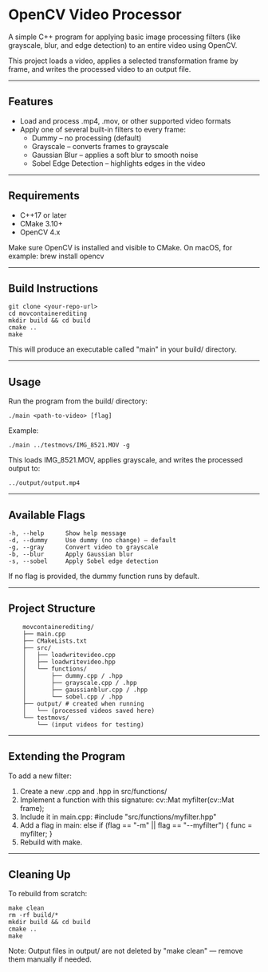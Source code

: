 OpenCV Video Processor
======================

A simple C++ program for applying basic image processing filters (like grayscale, blur, and edge detection) to an entire video using OpenCV.

This project loads a video, applies a selected transformation frame by frame, and writes the processed video to an output file.

------------------------------------------------------------

Features
--------

- Load and process .mp4, .mov, or other supported video formats
- Apply one of several built-in filters to every frame:
  - Dummy – no processing (default)
  - Grayscale – converts frames to grayscale
  - Gaussian Blur – applies a soft blur to smooth noise
  - Sobel Edge Detection – highlights edges in the video

------------------------------------------------------------

Requirements
------------

- C++17 or later
- CMake 3.10+
- OpenCV 4.x

Make sure OpenCV is installed and visible to CMake.
On macOS, for example:
    brew install opencv

------------------------------------------------------------

Build Instructions
------------------

    git clone <your-repo-url>
    cd movcontainerediting
    mkdir build && cd build
    cmake ..
    make

This will produce an executable called "main" in your build/ directory.

------------------------------------------------------------

Usage
-----

Run the program from the build/ directory:

    ./main <path-to-video> [flag]

Example:

    ./main ../testmovs/IMG_8521.MOV -g

This loads IMG_8521.MOV, applies grayscale, and writes the processed output to:

    ../output/output.mp4

------------------------------------------------------------

Available Flags
---------------

    -h, --help      Show help message
    -d, --dummy     Use dummy (no change) — default
    -g, --gray      Convert video to grayscale
    -b, --blur      Apply Gaussian blur
    -s, --sobel     Apply Sobel edge detection

If no flag is provided, the dummy function runs by default.

------------------------------------------------------------

Project Structure
-----------------
```
    movcontainerediting/
    ├── main.cpp
    ├── CMakeLists.txt
    ├── src/
    │   ├── loadwritevideo.cpp
    │   ├── loadwritevideo.hpp
    │   └── functions/
    │       ├── dummy.cpp / .hpp
    │       ├── grayscale.cpp / .hpp
    │       ├── gaussianblur.cpp / .hpp
    │       └── sobel.cpp / .hpp
    ├── output/ # created when running
    │   └── (processed videos saved here)
    └── testmovs/
        └── (input videos for testing)
```

------------------------------------------------------------

Extending the Program
---------------------

To add a new filter:
1. Create a new .cpp and .hpp in src/functions/
2. Implement a function with this signature:
       cv::Mat myfilter(cv::Mat frame);
3. Include it in main.cpp:
       #include "src/functions/myfilter.hpp"
4. Add a flag in main:
       else if (flag == "-m" || flag == "--myfilter") {
           func = myfilter;
       }
5. Rebuild with make.

------------------------------------------------------------

Cleaning Up
-----------

To rebuild from scratch:

    make clean
    rm -rf build/*
    mkdir build && cd build
    cmake ..
    make

Note: Output files in output/ are not deleted by "make clean" — remove them manually if needed.